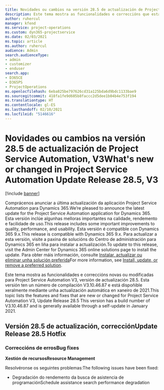 ```yaml
---
title: Novidades ou cambios na versión 28.5 de actualización de Project Service Automation, Corrección, V3
description: Este tema mostra as funcionalidades e correccións que están dispoñibles en Project Service Automation, versión 28.5 de actualización, corrección, V3.
author: ruhercul
manager: kfend
ms.service: project-operations
ms.custom: dyn365-projectservice
ms.date: 02/03/2021
ms.topic: article
ms.author: ruhercul
audience: Admin
search.audienceType:
- admin
- customizer
- enduser
search.app:
- D365CE
- D365PS
- ProjectOperations
ms.openlocfilehash: 6eba825be797626cd31a125bda6d9bdc1133bae9
ms.sourcegitcommit: 418fa1fe9d605b8faccc2d5dee1b04b4e753f194
ms.translationtype: HT
ms.contentlocale: gl-ES
ms.lasthandoff: 02/10/2021
ms.locfileid: "5146616"
---
```

# <a name="whats-new-or-changed-in-project-service-automation-update-release-285-v3"></a><span data-ttu-id="60ce0-103">Novidades ou cambios na versión 28.5 de actualización de Project Service Automation, V3</span><span class="sxs-lookup"><span data-stu-id="60ce0-103">What's new or changed in Project Service Automation Update Release 28.5, V3</span></span>

[!include [banner](../includes/psa-now-project-operations.md)]

<span data-ttu-id="60ce0-104">Comprácenos anunciar a última actualización da aplicación Project Service Automation para Dynamics 365.</span><span class="sxs-lookup"><span data-stu-id="60ce0-104">We’re pleased to announce the latest update for the Project Service Automation application for Dynamics 365.</span></span> <span data-ttu-id="60ce0-105">Esta versión inclúe algunhas melloras importantes na calidade, rendemento e facilidade de uso.</span><span class="sxs-lookup"><span data-stu-id="60ce0-105">This release includes some important improvements to quality, performance, and usability.</span></span> <span data-ttu-id="60ce0-106">Esta versión é compatible con Dynamics 365 9.x.</span><span class="sxs-lookup"><span data-stu-id="60ce0-106">This release is compatible with Dynamics 365 9.x.</span></span> <span data-ttu-id="60ce0-107">Para actualizar a esta versión, visite a paxina de solucións do Centro de administración para Dynamics 365 en liña para instalar a actualización.</span><span class="sxs-lookup"><span data-stu-id="60ce0-107">To update to this release, visit the Admin Center for Dynamics 365 online solutions page to install the update.</span></span> <span data-ttu-id="60ce0-108">Para obter máis información, consulte [Instalar, actualizar ou eliminar unha solución preferida](https://docs.microsoft.com/power-platform/admin/install-remove-preferred-solution)</span><span class="sxs-lookup"><span data-stu-id="60ce0-108">For more information, see [Install, update, or remove a preferred solution](https://docs.microsoft.com/power-platform/admin/install-remove-preferred-solution).</span></span>

<span data-ttu-id="60ce0-109">Este tema mostra as funcionalidades e correccións novas ou modificadas para Project Service Automation V3, versión de actualización 28.5. Esta versión ten un número de compilación V3.10.46.87 e está dispoñible xeralmente mediante unha actualización automática en xaneiro de 2021.</span><span class="sxs-lookup"><span data-stu-id="60ce0-109">This topic lists the features and fixes that are new or changed for Project Service Automation V3, Update Release 28.5 This version has a build number of V3.10.46.87 and is generally available through a self-update in January 2021.</span></span>

## <a name="update-release-285-hotfix"></a><span data-ttu-id="60ce0-110">Versión 28.5 de actualización, corrección</span><span class="sxs-lookup"><span data-stu-id="60ce0-110">Update Release 28.5 Hotfix</span></span>

### <a name="bug-fixes"></a><span data-ttu-id="60ce0-111">Correccións de erros</span><span class="sxs-lookup"><span data-stu-id="60ce0-111">Bug fixes</span></span>

<span data-ttu-id="60ce0-112">**Xestión de recursos**</span><span class="sxs-lookup"><span data-stu-id="60ce0-112">**Resource Management**</span></span>

<span data-ttu-id="60ce0-113">Resolvéronse os seguintes problemas:</span><span class="sxs-lookup"><span data-stu-id="60ce0-113">The following issues have been fixed:</span></span>

- <span data-ttu-id="60ce0-114">Degradación do rendemento da busca de asistencia de programación</span><span class="sxs-lookup"><span data-stu-id="60ce0-114">Schedule assistance search performance degradation</span></span>

